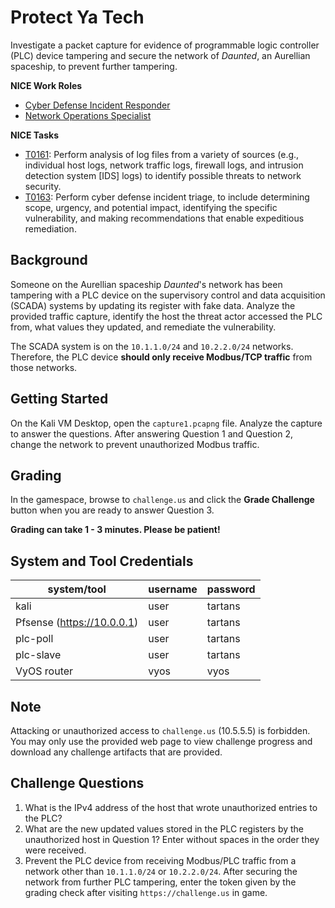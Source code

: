 # Protect Ya Tech

Investigate a packet capture for evidence of programmable logic controller (PLC) device tampering and secure the network of *Daunted*, an Aurellian spaceship, to prevent further tampering.

**NICE Work Roles**

- [Cyber Defense Incident Responder](https://niccs.cisa.gov/workforce-development/nice-framework/)
- [Network Operations Specialist](https://niccs.cisa.gov/workforce-development/nice-framework/)

**NICE Tasks**

- [T0161](https://niccs.cisa.gov/workforce-development/nice-framework/): Perform analysis of log files from a variety of sources (e.g., individual host logs, network traffic logs, firewall logs, and intrusion detection system [IDS] logs) to identify possible threats to network security.
- [T0163](https://niccs.cisa.gov/workforce-development/nice-framework/): Perform cyber defense incident triage, to include determining scope, urgency, and potential impact, identifying the specific vulnerability, and making recommendations that enable expeditious remediation.


## Background

Someone on the Aurellian spaceship *Daunted*'s network has been tampering with a PLC device on the supervisory control and data acquisition (SCADA) systems by updating its register with fake data. Analyze the provided traffic capture, identify the host the threat actor accessed the PLC from, what values they updated, and remediate the vulnerability.  

The SCADA system is on the `10.1.1.0/24` and `10.2.2.0/24` networks. Therefore, the PLC device **should only receive Modbus/TCP traffic** from those networks.

## Getting Started

On the Kali VM Desktop, open the `capture1.pcapng` file. Analyze the capture to answer the questions. After answering Question 1 and Question 2, change the network to prevent unauthorized Modbus traffic. 

## Grading

In the gamespace, browse to `challenge.us` and click the **Grade Challenge** button when you are ready to answer Question 3.

**Grading can take 1 - 3 minutes. Please be patient!**

## System and Tool Credentials

|system/tool|username|password|
|-----------|--------|--------|
|kali|user|tartans|
|Pfsense (https://10.0.0.1)|user|tartans|
|plc-poll|user|tartans|
|plc-slave|user|tartans|
|VyOS router|vyos|vyos |

## Note

Attacking or unauthorized access to `challenge.us` (10.5.5.5) is forbidden. You may only use the provided web page to view challenge progress and download any challenge artifacts that are provided.

## Challenge Questions

1. What is the IPv4 address of the host that wrote unauthorized entries to the PLC?
2. What are the new updated values stored in the PLC registers by the unauthorized host in Question 1? Enter without spaces in the order they were received.
3. Prevent the PLC device from receiving Modbus/PLC traffic from a network other than `10.1.1.0/24` or `10.2.2.0/24`. After securing the network from further PLC tampering, enter the token given by the grading check after visiting `https://challenge.us` in game.
